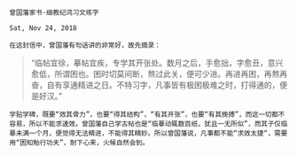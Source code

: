 `曾国藩家书·细教纪鸿习文练字`

`Sat, Nov 24, 2018`

`在这封信中，曾国藩有句话讲的非常好，故先摘录：`

  > “临帖宜徐，摹帖宜疾，专学其开张处。数月之后，手愈拙，字愈丑，意兴愈低，所谓困也。困时切莫间断，熬过此关，便可少进。再进再困，再熬再奋，自有享通精进之日。不特习字，凡事皆有极困极难之时，打得通的，便是好汉。”

`学贴学碑，既要“效其骨力”，也要“得其结构”，“有其开张”，也要“有其挽搏”，而这一切都不容易，所以不能求速效。曾国藩自己学古帖也是“临摹动辄数百纸，犹且一无所似”，而其子仅临摹未满一个月，便觉得无法精进，不能得其精妙。所以曾国藩说，凡事都不能“求效太捷“，需要用“困知勉行功夫”，耐下心来，火候自然会到。`
